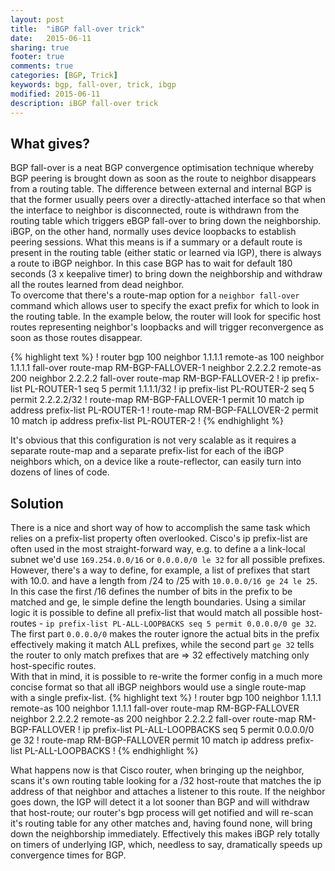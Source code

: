 ```yaml
---
layout: post
title:  "iBGP fall-over trick"
date:   2015-06-11
sharing: true
footer: true
comments: true
categories: [BGP, Trick]
keywords: bgp, fall-over, trick, ibgp
modified: 2015-06-11
description: iBGP fall-over trick
---
```

## What gives?
BGP fall-over is a neat BGP convergence optimisation technique whereby BGP peering is brought down as soon as the route to neighbor disappears from a routing table.
The difference between external and internal BGP is that the former usually peers over a directly-attached interface so that when the interface to neighbor is disconnected,
route is withdrawn from the routing table which triggers eBGP fall-over to bring down the neighborship.
iBGP, on the other hand, normally uses device loopbacks to establish peering sessions. What this means is if a summary or a default route is present in the routing table (either static or learned
via IGP), there is always a route to iBGP neighbor. In this case BGP has to wait for default 180 seconds (3 x keepalive timer) to bring down the neighborship and withdraw all the routes learned from dead neighbor.  
To overcome that there's a route-map option for a `neighbor fall-over` command which allows user to specify the exact prefix for which to look in the routing table. In the example below, the router will 
look for specific host routes representing neighbor's loopbacks and will trigger reconvergence as soon as those routes disappear. 

<!--more-->

{% highlight text %}
!
router bgp 100
 neighbor 1.1.1.1 remote-as 100
 neighbor 1.1.1.1 fall-over route-map RM-BGP-FALLOVER-1
 neighbor 2.2.2.2 remote-as 200
 neighbor 2.2.2.2 fall-over route-map RM-BGP-FALLOVER-2
!
ip prefix-list PL-ROUTER-1 seq 5 permit 1.1.1.1/32
!
ip prefix-list PL-ROUTER-2 seq 5 permit 2.2.2.2/32
!
route-map RM-BGP-FALLOVER-1 permit 10
 match ip address prefix-list PL-ROUTER-1
!
route-map RM-BGP-FALLOVER-2 permit 10
 match ip address prefix-list PL-ROUTER-2
!
{% endhighlight %}

It's obvious that this configuration is not very scalable as it requires a separate route-map and a separate prefix-list for each of the iBGP neighbors which, 
on a device like a route-reflector, can easily turn into dozens of lines of code.

## Solution
There is a nice and short way of how to accomplish the same task which relies on a prefix-list property often overlooked. Cisco's ip prefix-list are often used in the 
most straight-forward way, e.g. to define a a link-local subnet we'd use `169.254.0.0/16` or `0.0.0.0/0 le 32` for all possible prefixes. However, there's a way 
to define, for example, a list of prefixes that start with 10.0. and have a length from /24 to /25 with `10.0.0.0/16 ge 24 le 25`. In this case the first /16 defines
the number of bits in the prefix to be matched and ge, le simple define the length boundaries. Using a similar logic it is possible to define all prefix-list that
would match all possible host-routes - `ip prefix-list PL-ALL-LOOPBACKS seq 5 permit 0.0.0.0/0 ge 32`. The first part `0.0.0.0/0` makes the router ignore the actual
bits in the prefix effectively making it match ALL prefixes, while the second part `ge 32` tells the router to only match prefixes that are => 32 effectively matching 
only host-specific routes.  
With that in mind, it is possible to re-write the former 
config in a much more concise format so that all iBGP neighbors would use a single route-map with a single prefix-list.
 {% highlight text %}
!
router bgp 100
 neighbor 1.1.1.1 remote-as 100
 neighbor 1.1.1.1 fall-over route-map RM-BGP-FALLOVER
 neighbor 2.2.2.2 remote-as 200
 neighbor 2.2.2.2 fall-over route-map RM-BGP-FALLOVER
!
ip prefix-list PL-ALL-LOOPBACKS seq 5 permit 0.0.0.0/0 ge 32
!
route-map RM-BGP-FALLOVER permit 10
 match ip address prefix-list PL-ALL-LOOPBACKS
!
{% endhighlight %}

What happens now is that Cisco router, when bringing up the neighbor, scans it's own routing table looking for a /32 host-route that matches the ip address of that neighbor and 
attaches a listener to this route. If the neighbor goes down, the IGP will detect it a lot sooner than BGP and will withdraw that host-route; our router's bgp process will get notified
and will re-scan it's routing table for any other matches and, having found none, will bring down the neighborship immediately. Effectively this makes iBGP rely totally on timers of underlying IGP, which,
needless to say, dramatically speeds up convergence times for BGP.